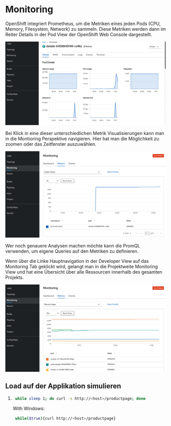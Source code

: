 # Monitoring

OpenShift integriert Prometheus, um die Metriken eines jeden Pods \(CPU, Memory, Filesystem, Network\) zu sammeln. Diese Metriken werden dann im Reiter Details in der Pod View der OpenShift Web Console dargestellt.

![](../../../.gitbook/assets/screenshot-2020-09-14-at-17.20.45.png)

Bei Klick in eine dieser unterschiedlichen Metrik Visualisierungen kann man in die Montioring Perspektive navigieren. Hier hat man die Möglichkeit zu zoomen oder das Zeitfenster auszuwählen.

![](../../../.gitbook/assets/screenshot-2020-09-14-at-17.22.59.png)

Wer noch genauere Analysen machen möchte kann die PromQL verwenden, um eigene Queries auf den Metriken zu definieren.

Wenn über die Linke Hauptnavigation in der Developer View auf das Monitoring Tab geklickt wird, gelangt man in die Projektweite Monitoring View und hat eine Übersicht über alle Ressourcen innerhalb des gesamten Projekts.

![](../../../.gitbook/assets/screenshot-2020-09-14-at-17.26.12.png)



## Load auf der Applikation simulieren

1. ```bash
    while sleep 1; do curl -s http://<host>/productpage; done
   ```

   With Windows:

   ```bash
    while($true){curl http://<host>/productpage}
   ```



